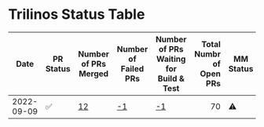 # Trilinos Status Table
|   Date   |    PR Status     |                                                               Number of PRs Merged                                                                |                                                               Number of Failed PRs                                                                |                                                      Number of PRs Waiting for Build & Test                                                       |Total Numbr of Open PRs|MM Status|                                                        Number of Successful Master Merges                                                         |                            Jira Ticket #                            |
|----------|------------------|---------------------------------------------------------------------------------------------------------------------------------------------------|---------------------------------------------------------------------------------------------------------------------------------------------------|---------------------------------------------------------------------------------------------------------------------------------------------------|----------------------:|---------|---------------------------------------------------------------------------------------------------------------------------------------------------|---------------------------------------------------------------------|
|2022-09-09|:white_check_mark:|[12](https://github.com/trilinos/Trilinos/pulls?q=is%3Apr+merged%3A2022-09-08T12%3A00%3A00-07%3A00..2022-09-09T12%3A00%3A00-07%3A00+base%3Adevelop)|[-1](https://github.com/trilinos/Trilinos/pulls?q=is%3Apr+merged%3A2022-09-08T12%3A00%3A00-07%3A00..2022-09-09T12%3A00%3A00-07%3A00+base%3Adevelop)|[-1](https://github.com/trilinos/Trilinos/pulls?q=is%3Apr+merged%3A2022-09-08T12%3A00%3A00-07%3A00..2022-09-09T12%3A00%3A00-07%3A00+base%3Adevelop)|                     70|:warning:|[-1](https://github.com/trilinos/Trilinos/pulls?q=is%3Apr+merged%3A2022-09-08T12%3A00%3A00-07%3A00..2022-09-09T12%3A00%3A00-07%3A00+base%3Adevelop)|[-1](https://sems-atlassian-son.sandia.gov/jira/browse/TRILFRAME-435)|
